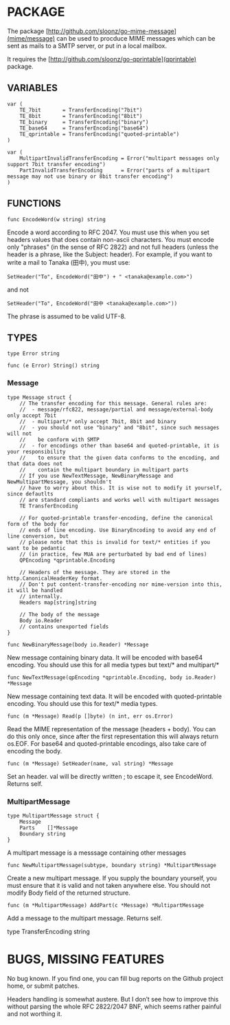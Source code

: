 # PACKAGE

The package [http://github.com/sloonz/go-mime-message](mime/message) can be used to procduce MIME messages which can be sent
as mails to a SMTP server, or put in a local mailbox.

It requires the [http://github.com/sloonz/go-qprintable](qprintable) package.

## VARIABLES

	var (
	    TE_7bit       = TransferEncoding("7bit")
	    TE_8bit       = TransferEncoding("8bit")
	    TE_binary     = TransferEncoding("binary")
	    TE_base64     = TransferEncoding("base64")
	    TE_qprintable = TransferEncoding("quoted-printable")
	)
	
	var (
	    MultipartInvalidTransferEncoding = Error("multipart messages only support 7bit transfer encoding")
	    PartInvalidTransferEncoding      = Error("parts of a multipart message may not use binary or 8bit transfer encoding")
	)


## FUNCTIONS

`func EncodeWord(w string) string`

Encode a word according to RFC 2047.
You must use this when you set headers values that does contain non-ascii characters.
You must encode only "phrases" (in the sense of RFC 2822) and not full headers (unless
the header is a phrase, like the Subject: header). For example, if you want to write a
mail to Tanaka (田中), you must use:

	SetHeader("To", EncodeWord("田中") + " <tanaka@example.com>")

and not

	SetHeader("To", EncodeWord("田中 <tanaka@example.com>"))

The phrase is assumed to be valid UTF-8.


## TYPES

	type Error string

	func (e Error) String() string

### Message

	type Message struct {
	    // The transfer encoding for this message. General rules are:
	    //  - message/rfc822, message/partial and message/external-body only accept 7bit
	    //  - multipart/* only accept 7bit, 8bit and binary
	    //  - you should not use "binary" and "8bit", since such messages will not
	    //    be conform with SMTP
	    //  - for encodings other than base64 and quoted-printable, it is your responsibility
	    //    to ensure that the given data conforms to the encoding, and that data does not
	    //    contain the multipart boundary in multipart parts
	    // If you use NewTextMessage, NewBinaryMessage and NewMultipartMessage, you shouldn't
	    // have to worry about this. It is wise not to modify it yourself, since defautlts
	    // are standard compliants and works well with multipart messages
	    TE TransferEncoding
	
	    // For quoted-printable transfer-encoding, define the canonical form of the body for
	    // ends of line encoding. Use BinaryEncoding to avoid any end of line conversion, but
	    // please note that this is invalid for text/* entities if you want to be pedantic
	    // (in practice, few MUA are perturbated by bad end of lines)
	    QPEncoding *qprintable.Encoding
	
	    // Headers of the message. They are stored in the http.CanonicalHeaderKey format.
	    // Don't put content-transfer-encoding nor mime-version into this, it will be handled
	    // internally.
	    Headers map[string]string
	
	    // The body of the message
	    Body io.Reader
	    // contains unexported fields
	}

`func NewBinaryMessage(body io.Reader) *Message`

New message containing binary data. It will be encoded with base64 encoding.
You should use this for all media types but text/\* and multipart/\*

`func NewTextMessage(qpEncoding *qprintable.Encoding, body io.Reader) *Message`

New message containing text data. It will be encoded with quoted-printable encoding.
You should use this for text/\* media types.

`func (m *Message) Read(p []byte) (n int, err os.Error)`

Read the MIME representation of the message (headers + body). You can do this
only once, since after the first representation this will always return os.EOF.
For base64 and quoted-printable encodings, also take care of encoding the body.

`func (m *Message) SetHeader(name, val string) *Message`

Set an header. val will be directly written ; to escape it, see EncodeWord.
Returns self.

### MultipartMessage

	type MultipartMessage struct {
	    Message
	    Parts    []*Message
	    Boundary string
	}

A multipart message is a messsage containing other messages

`func NewMultipartMessage(subtype, boundary string) *MultipartMessage`

Create a new multipart message. If you supply the boundary yourself, you must
ensure that it is valid and not taken anywhere else.
You should not modify Body field of the returned structure.

`func (m *MultipartMessage) AddPart(c *Message) *MultipartMessage`

Add a message to the multipart message.
Returns self.

type TransferEncoding string

# BUGS, MISSING FEATURES

No bug known. If you find one, you can fill bug reports on the Github
project home, or submit patches.

Headers handling is somewhat austere. But I don’t see how to improve
this without parsing the whole RFC 2822/2047 BNF, which seems rather
painful and not worthing it.
